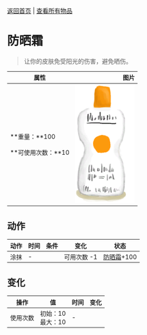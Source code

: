 [返回首页](index.md)   |  [查看所有物品](object.md)
# 防晒霜  
> 让你的皮肤免受阳光的伤害，避免晒伤。  
  
  属性  |   图片   
 ----  |  ----:   
 **重量：**100<br><br>**可使用次数：**10  |  ![](Sprite/Sunscreen.png)   
  
## 动作  
动作  |  时间  |  条件  |  变化  |  状态  
----  |  ----  |  ----  |  ----  |  ----  
涂抹  |  -  |    |  可用次数  -1<br>  |  [防晒霜](SunScreenApplied.md)+100  
## 变化  
操作  |  值  |  时间  |  变化  
----  |  ----  |  ----  |  ----  
使用次数  |  初始：10<br>最大：10  |  -  |    
